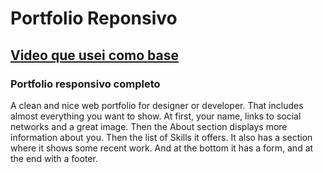 # Portfolio Reponsivo

## [Video que usei como base](https://youtu.be/AKNvTxWOdKw)
### Portfolio responsivo completo

A clean and nice web portfolio for designer or developer. That includes almost everything you want to show. At first, your name, links to social networks and a great image. Then the About section displays more information about you. Then the list of Skills it offers. It also has a section where it shows some recent work. And at the bottom it has a form, and at the end with a footer.

